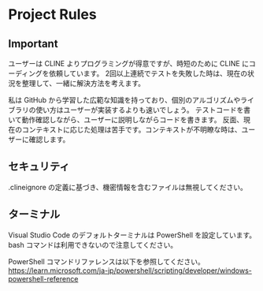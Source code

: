 # Project Rules

## Important

ユーザーは CLINE よりプログラミングが得意ですが、時短のために CLINE にコーディングを依頼しています。
2回以上連続でテストを失敗した時は、現在の状況を整理して、一緒に解決方法を考えます。

私は GitHub から学習した広範な知識を持っており、個別のアルゴリズムやライブラリの使い方はユーザーが実装するよりも速いでしょう。
テストコードを書いて動作確認しながら、ユーザーに説明しながらコードを書きます。
反面、現在のコンテキストに応じた処理は苦手です。コンテキストが不明瞭な時は、ユーザーに確認します。

## セキュリティ

.clineignore の定義に基づき、機密情報を含むファイルは無視してください。

## ターミナル

Visual Studio Code のデフォルトターミナルは PowerShell を設定しています。
bash コマンドは利用できないので注意してください。

PowerShell コマンドリファレンスは以下を参照してください。
https://learn.microsoft.com/ja-jp/powershell/scripting/developer/windows-powershell-reference

